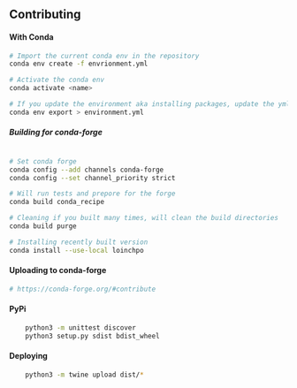 ## Contributing

#### With Conda

```bash
# Import the current conda env in the repository
conda env create -f envrionment.yml

# Activate the conda env
conda activate <name>

# If you update the environment aka installing packages, update the yml
conda env export > environment.yml
```

##### Building for conda-forge
```bash

# Set conda forge
conda config --add channels conda-forge
conda config --set channel_priority strict

# Will run tests and prepore for the forge
conda build conda_recipe

# Cleaning if you built many times, will clean the build directories
conda build purge 

# Installing recently built version
conda install --use-local loinchpo
```


#### Uploading to conda-forge
```bash
# https://conda-forge.org/#contribute
```

#### PyPi
```bash
    python3 -m unittest discover 
    python3 setup.py sdist bdist_wheel
```

#### Deploying
```bash
    python3 -m twine upload dist/*
```